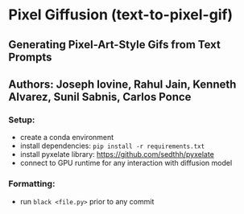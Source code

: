 # Pixel Giffusion (text-to-pixel-gif)
## Generating Pixel-Art-Style Gifs from Text Prompts

## Authors: Joseph Iovine, Rahul Jain, Kenneth Alvarez, Sunil Sabnis, Carlos Ponce

### Setup:
* create a conda environment
* install dependencies: `pip install -r requirements.txt`
* install pyxelate library: https://github.com/sedthh/pyxelate
* connect to GPU runtime for any interaction with diffusion model

### Formatting:
* run `black <file.py>` prior to any commit